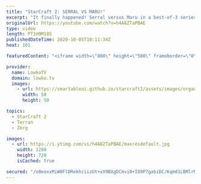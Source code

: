 ```yaml
---
title: "StarCraft 2: SERRAL VS MARU!"
excerpt: "It finally happened! Serral versus Maru in a best-of-3 series of StarCraft 2. These two have somehow managed to dodge each other in many tournaments, but today it's finally time to watch them face off against one another.  Lowko's Zerg vs Terran: https://youtu.be/-94UEY2W1oU  Become a YouTube member:"
originalUrl: https://youtube.com/watch?v=h4A8ZTaPBAE
type: video
length: PT1H9M18S
publishedDateTime: 2020-10-05T10:11:34Z
heat: 101

featuredContent: "<iframe width=\"800\" height=\"500\" frameborder=\"0\" src=\"https://www.youtube.com/embed/h4A8ZTaPBAE\" allow=\"accelerometer; autoplay; encrypted-media; gyroscope; picture-in-picture\" allowfullscreen></iframe>"

provider:
  name: LowkoTV
  domain: lowko.tv
  images:
    - url: https://smartableai.github.io/starcraft2/assets/images/organizations/lowko.tv-50x50.jpg
      width: 50
      height: 50

topics:
  - StarCraft 2
  - Terran
  - Zerg

images:
  - url: https://i.ytimg.com/vi/h4A8ZTaPBAE/maxresdefault.jpg
    width: 1280
    height: 720
    isCached: true

secured: "/o0eoxxMiW0FlDRekhciizUt+xX9BXgDCmvi0+I89P7gabiDC/Kqmd1LBMlrMAVnXiorfaEYtXnp1dhzG4+EriLuwEI8X5Nd7e48nnQX+W84uyY8RzPN6fGVx7pQGFXQxI5DYLbP30kEhssaQTSZ4qfdABx2ogACw2Y1OcLs1E+8qvnyeQ4egvmWThx0Ff0VbekojZPuqhsNpIymmg7CPOnfRq0RAWtcses6JpLg4btolDKKc8MWC4gijm3nAC6xFTI+M8Lhvz4gV4D4J4fp8S+fV7C9kBdkV6w3BMsjhinnTwzjvo5f9WV8EwaajW7c3yPV1vtMa9IVe4qQzfcDeBlymk25l2EYENkxVpXzNFGzpJh+pq0FyS6FxOZvSVeRWFOhOpXNz2K/rEzB8WZX3BAYXyJ8OirENbkEYaecAGc/DvvJutOE8JxBxqRyCvvw;UAfUSeLckU99BRKwJkUz8A=="
---
```


